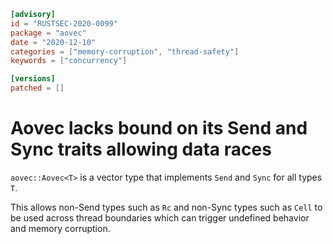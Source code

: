 ```toml
[advisory]
id = "RUSTSEC-2020-0099"
package = "aovec"
date = "2020-12-10"
categories = ["memory-corruption", "thread-safety"]
keywords = ["concurrency"]

[versions]
patched = []
```

# Aovec<T> lacks bound on its Send and Sync traits allowing data races

`aovec::Aovec<T>` is a vector type that implements `Send` and `Sync` for all
types `T`.

This allows non-Send types such as `Rc` and non-Sync types such as `Cell` to
be used across thread boundaries which can trigger undefined behavior and
memory corruption.

